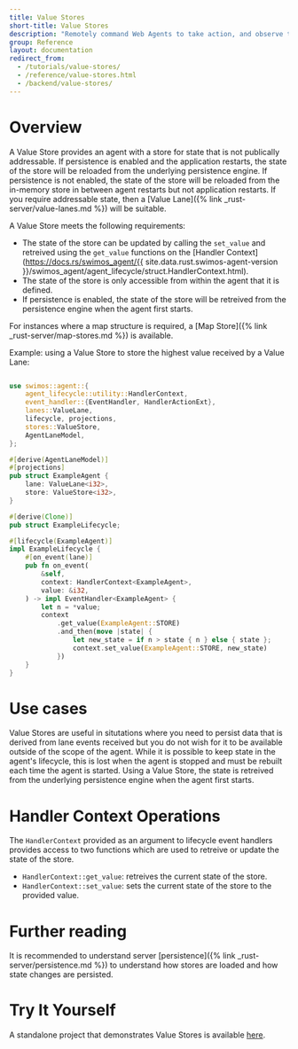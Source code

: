 ```yaml
---
title: Value Stores
short-title: Value Stores
description: "Remotely command Web Agents to take action, and observe the actions taken by others."
group: Reference
layout: documentation
redirect_from:
  - /tutorials/value-stores/
  - /reference/value-stores.html
  - /backend/value-stores/
---
```


# Overview

A Value Store provides an agent with a store for state that is not publically addressable. If persistence is enabled and the application restarts, the state of the store will be reloaded from the underlying persistence engine. If persistence is not enabled, the state of the store will be reloaded from the in-memory store in between agent restarts but not application restarts. If you require addressable state, then a [Value Lane]({% link _rust-server/value-lanes.md %}) will be suitable.

A Value Store meets the following requirements:

- The state of the store can be updated by calling the `set_value` and retreived using the `get_value` functions on the [Handler Context](https://docs.rs/swimos_agent/{{ site.data.rust.swimos-agent-version }}/swimos_agent/agent_lifecycle/struct.HandlerContext.html).
- The state of the store is only accessible from within the agent that it is defined.
- If persistence is enabled, the state of the store will be retreived from the persistence engine when the agent first starts.

For instances where a map structure is required, a [Map Store]({% link _rust-server/map-stores.md %}) is available.

Example: using a Value Store to store the highest value received by a Value Lane:

```rust

use swimos::agent::{
    agent_lifecycle::utility::HandlerContext,
    event_handler::{EventHandler, HandlerActionExt},
    lanes::ValueLane,
    lifecycle, projections,
    stores::ValueStore,
    AgentLaneModel,
};

#[derive(AgentLaneModel)]
#[projections]
pub struct ExampleAgent {
    lane: ValueLane<i32>,
    store: ValueStore<i32>,
}

#[derive(Clone)]
pub struct ExampleLifecycle;

#[lifecycle(ExampleAgent)]
impl ExampleLifecycle {
    #[on_event(lane)]
    pub fn on_event(
        &self,
        context: HandlerContext<ExampleAgent>,
        value: &i32,
    ) -> impl EventHandler<ExampleAgent> {
        let n = *value;
        context
            .get_value(ExampleAgent::STORE)
            .and_then(move |state| {
                let new_state = if n > state { n } else { state };
                context.set_value(ExampleAgent::STORE, new_state)
            })
    }
}
```

# Use cases

Value Stores are useful in situtations where you need to persist data that is derived from lane events received but you do not wish for it to be available outside of the scope of the agent. While it is possible to keep state in the agent's lifecycle, this is lost when the agent is stopped and must be rebuilt each time the agent is started. Using a Value Store, the state is retreived from the underlying persistence engine when the agent first starts.

# Handler Context Operations

The `HandlerContext` provided as an argument to lifecycle event handlers provides access to two functions which are used to retreive or update the state of the store.

- `HandlerContext::get_value`: retreives the current state of the store.
- `HandlerContext::set_value`: sets the current state of the store to the provided value.

# Further reading

It is recommended to understand server [persistence]({% link _rust-server/persistence.md %}) to understand how stores are loaded and how state changes are persisted.

# Try It Yourself

A standalone project that demonstrates Value Stores is available [here](https://github.com/swimos/swim-rust/tree/main/example_apps/value_store).
